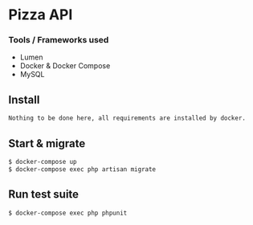 # Pizza API


### Tools / Frameworks used

* Lumen
* Docker & Docker Compose
* MySQL

## Install

```bash
Nothing to be done here, all requirements are installed by docker.
```

## Start & migrate

```bash
$ docker-compose up
$ docker-compose exec php artisan migrate
```


## Run test suite

```bash
$ docker-compose exec php phpunit
```
